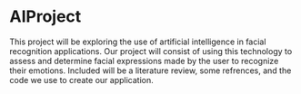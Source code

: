 # AIProject

This project will be exploring the use of artificial intelligence in facial recognition applications. Our project will consist of using this technology to assess and determine facial expressions made by the user to recognize their emotions. Included will be a literature review, some refrences, and the code we use to create our application.
